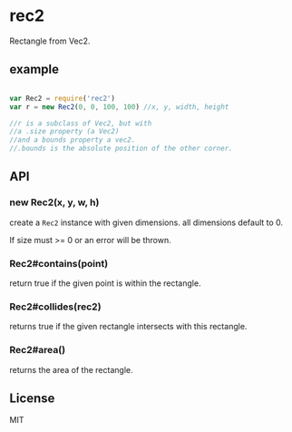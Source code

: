 # rec2

Rectangle from Vec2.

## example

``` js

var Rec2 = require('rec2')
var r = new Rec2(0, 0, 100, 100) //x, y, width, height

//r is a subclass of Vec2, but with
//a .size property (a Vec2)
//and a bounds property a vec2.
//.bounds is the absolute position of the other corner.
```

## API

### new Rec2(x, y, w, h)

create a `Rec2` instance with given dimensions.
all dimensions default to 0.

If size must >= 0 or an error will be thrown.

### Rec2#contains(point)

return true if the given point is within the rectangle.

### Rec2#collides(rec2)

returns true if the given rectangle intersects with this rectangle.

### Rec2#area()

returns the area of the rectangle.

## License

MIT
